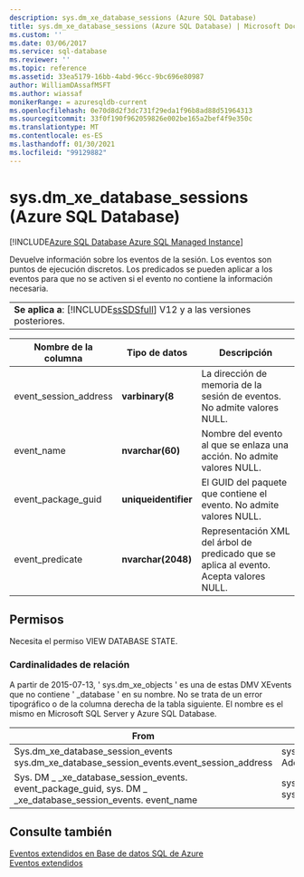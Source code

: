 ```yaml
---
description: sys.dm_xe_database_sessions (Azure SQL Database)
title: sys.dm_xe_database_sessions (Azure SQL Database) | Microsoft Docs
ms.custom: ''
ms.date: 03/06/2017
ms.service: sql-database
ms.reviewer: ''
ms.topic: reference
ms.assetid: 33ea5179-16bb-4abd-96cc-9bc696e80987
author: WilliamDAssafMSFT
ms.author: wiassaf
monikerRange: = azuresqldb-current
ms.openlocfilehash: 0e70d8d2f3dc731f29eda1f96b8ad88d51964313
ms.sourcegitcommit: 33f0f190f962059826e002be165a2bef4f9e350c
ms.translationtype: MT
ms.contentlocale: es-ES
ms.lasthandoff: 01/30/2021
ms.locfileid: "99129882"
---
```

# <a name="sysdm_xe_database_sessions-azure-sql-database"></a>sys.dm_xe_database_sessions (Azure SQL Database)
[!INCLUDE[Azure SQL Database Azure SQL Managed Instance](../../includes/applies-to-version/asdb-asdbmi.md)]

  Devuelve información sobre los eventos de la sesión. Los eventos son puntos de ejecución discretos. Los predicados se pueden aplicar a los eventos para que no se activen si el evento no contiene la información necesaria.  
  
||  
|-|  
|**Se aplica a**: [!INCLUDE[ssSDSfull](../../includes/sssdsfull-md.md)] V12 y a las versiones posteriores.|  
  
|Nombre de la columna|Tipo de datos|Descripción|  
|-----------------|---------------|-----------------|  
|event_session_address|**varbinary(8**|La dirección de memoria de la sesión de eventos. No admite valores NULL.|  
|event_name|**nvarchar(60)**|Nombre del evento al que se enlaza una acción. No admite valores NULL.|  
|event_package_guid|**uniqueidentifier**|El GUID del paquete que contiene el evento. No admite valores NULL.|  
|event_predicate|**nvarchar(2048)**|Representación XML del árbol de predicado que se aplica al evento. Acepta valores NULL.|  
  
## <a name="permissions"></a>Permisos  
 Necesita el permiso VIEW DATABASE STATE.  
  
### <a name="relationship-cardinalities"></a>Cardinalidades de relación  
A partir de 2015-07-13, ' sys.dm_xe_objects ' es una de estas DMV XEvents que no contiene ' _database ' en su nombre. No se trata de un error tipográfico o de la columna derecha de la tabla siguiente. El nombre es el mismo en Microsoft SQL Server y Azure SQL Database.  
  
|From|En|Relación|  
|--------|------|----------------|  
|Sys.dm_xe_database_session_events sys.dm_xe_database_session_events.event_session_address|sys.dm_xe_database_sessions. Address|Varios a uno|  
|Sys. DM _ _xe_database_session_events. event_package_guid, sys. DM _ _xe_database_session_events. event_name|sys.dm_xe_objects.name, sys.dm_xe_objects.package_guid|Varios a uno|  
  
## <a name="see-also"></a>Consulte también  
[Eventos extendidos en Base de datos SQL de Azure](/azure/azure-sql/database/xevent-db-diff-from-svr)  
[Eventos extendidos](../../relational-databases/extended-events/extended-events.md)  
  
